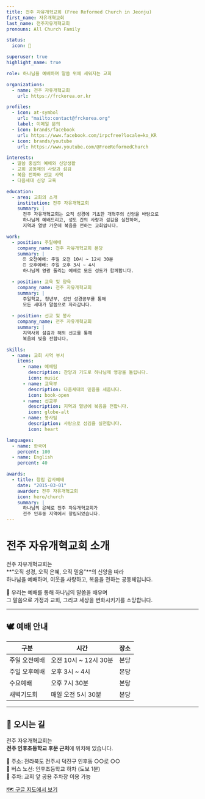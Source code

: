 ```yaml
---
title: 전주 자유개혁교회 (Free Reformed Church in Jeonju)
first_name: 자유개혁교회
last_name: 전주자유개혁교회
pronouns: All Church Family

status:
  icon: 📖

superuser: true
highlight_name: true

role: 하나님을 예배하며 말씀 위에 세워지는 교회

organizations:
  - name: 전주 자유개혁교회
    url: https://frckorea.or.kr

profiles:
  - icon: at-symbol
    url: "mailto:contact@frckorea.org"
    label: 이메일 문의
  - icon: brands/facebook
    url: https://www.facebook.com/irpcfree?locale=ko_KR
  - icon: brands/youtube
    url: https://www.youtube.com/@FreeReformedChurch

interests:
  - 말씀 중심의 예배와 신앙생활
  - 교회 공동체의 사랑과 섬김
  - 복음 전파와 선교 사역
  - 다음세대 신앙 교육

education:
  - area: 교회의 소개
    institution: 전주 자유개혁교회
    summary: |
      전주 자유개혁교회는 오직 성경에 기초한 개혁주의 신앙을 바탕으로  
      하나님께 예배드리고, 성도 간의 사랑과 섬김을 실천하며,  
      지역과 열방 가운데 복음을 전하는 교회입니다.

work:
  - position: 주일예배
    company_name: 전주 자유개혁교회 본당
    summary: |
      ⏰ 오전예배: 주일 오전 10시 ~ 12시 30분  
      ⏰ 오후예배: 주일 오후 3시 ~ 4시  
      하나님께 영광 돌리는 예배로 모든 성도가 함께합니다.

  - position: 교육 및 양육
    company_name: 전주 자유개혁교회
    summary: |
      주일학교, 청년부, 성인 성경공부를 통해  
      모든 세대가 말씀으로 자라갑니다.
      
  - position: 선교 및 봉사
    company_name: 전주 자유개혁교회
    summary: |
      지역사회 섬김과 해외 선교를 통해  
      복음의 빛을 전합니다.

skills:
  - name: 교회 사역 부서
    items:
      - name: 예배팀
        description: 찬양과 기도로 하나님께 영광을 돌립니다.
        icon: music
      - name: 교육부
        description: 다음세대의 믿음을 세웁니다.
        icon: book-open
      - name: 선교부
        description: 지역과 열방에 복음을 전합니다.
        icon: globe-alt
      - name: 봉사팀
        description: 사랑으로 섬김을 실천합니다.
        icon: heart

languages:
  - name: 한국어
    percent: 100
  - name: English
    percent: 40

awards:
  - title: 창립 감사예배
    date: "2015-03-01"
    awarder: 전주 자유개혁교회
    icon: hero/church
    summary: |
      하나님의 은혜로 전주 자유개혁교회가  
      전주 인후동 지역에서 창립되었습니다.
---
```


# 전주 자유개혁교회 소개

전주 자유개혁교회는  
**“오직 성경, 오직 은혜, 오직 믿음”**의 신앙을 따라  
하나님을 예배하며, 이웃을 사랑하고, 복음을 전하는 공동체입니다.  

📖 우리는 예배를 통해 하나님의 말씀을 배우며  
그 말씀으로 가정과 교회, 그리고 세상을 변화시키기를 소망합니다.

---

## 🕊 예배 안내

| 구분 | 시간 | 장소 |
|------|------|------|
| 주일 오전예배 | 오전 10시 ~ 12시 30분 | 본당 |
| 주일 오후예배 | 오후 3시 ~ 4시 | 본당 |
| 수요예배 | 오후 7시 30분 | 본당 |
| 새벽기도회 | 매일 오전 5시 30분 | 본당 |

---

## 📍 오시는 길

전주 자유개혁교회는  
**전주 인후초등학교 후문 근처**에 위치해 있습니다.  

📌 주소: 전라북도 전주시 덕진구 인후동 ○○로 ○○  
🚌 버스 노선: 인후초등학교 하차 (도보 1분)  
🚗 주차: 교회 앞 공용 주차장 이용 가능  

[🗺️ 구글 지도에서 보기](https://maps.app.goo.gl/rCib24Gc2DBFnTy56)
